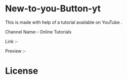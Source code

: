 # New-to-you-Button-yt

This is made with help of a tutorial available on YouTube .

Channel Name:- Online Tutorials

Link :-

Preview :-

# License


